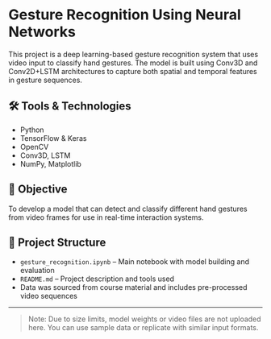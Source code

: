 # Gesture Recognition Using Neural Networks

This project is a deep learning-based gesture recognition system that uses video input to classify hand gestures. The model is built using Conv3D and Conv2D+LSTM architectures to capture both spatial and temporal features in gesture sequences.

## 🛠 Tools & Technologies
- Python
- TensorFlow & Keras
- OpenCV
- Conv3D, LSTM
- NumPy, Matplotlib

## 📌 Objective
To develop a model that can detect and classify different hand gestures from video frames for use in real-time interaction systems.

## 📁 Project Structure
- `gesture_recognition.ipynb` – Main notebook with model building and evaluation
- `README.md` – Project description and tools used
- Data was sourced from course material and includes pre-processed video sequences

---

> Note: Due to size limits, model weights or video files are not uploaded here. You can use sample data or replicate with similar input formats.
